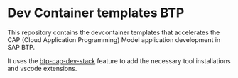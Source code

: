 # Dev Container templates BTP

This repository contains the devcontainer templates that accelerates the CAP (Cloud Application Programming) Model application development in SAP BTP.

It uses the [btp-cap-dev-stack](https://github.com/navinkrishnan/devcontainer-features-btp/tree/main/src/btp-cap-dev-stack) feature to add the necessary tool installations and vscode extensions.